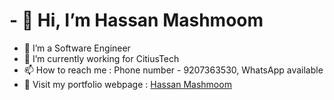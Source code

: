 # - 👋 Hi, I’m Hassan Mashmoom
- 👀 I’m a Software Engineer
- 🌱 I’m currently working for CitiusTech
- 📫 How to reach me : Phone number - 9207363530, WhatsApp available
- 📜 Visit my portfolio webpage : [Hassan Mashmoom](https://hassanmashmoom.netlify.app/)

<!---
hassanmash/hassanmash is a ✨ special ✨ repository because its `README.md` (this file) appears on your GitHub profile.
You can click the Preview link to take a look at your changes.
--->
